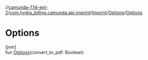 //[camunda-7.14-ext-2](../../../../index.md)/[com.hydra_billing.camunda.api.imprint](../../index.md)/[Imprint](../index.md)/[Options](index.md)/[Options](-options.md)

# Options

[jvm]\
fun [Options](-options.md)(convert_to_pdf: Boolean)

